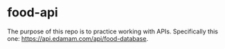 # food-api
The purpose of this repo is to practice working with APIs. Specifically this one: https://api.edamam.com/api/food-database.
